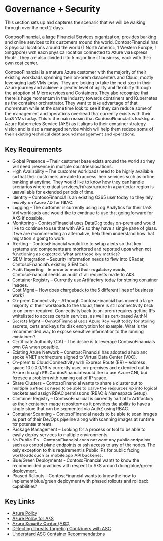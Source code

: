 # Governance + Security

This section sets up and captures the scenario that we will be walking through over the next 2 days.

ContosoFinancial, a large Financial Services organization, provides banking and online services to its customers around the world. ContosoFinancial has 3 physical locations around the world (1 North America, 1 Western Europe, 1 Singapore) with each physical location connected to Azure via Express Route. They are also divided into 5 major line of business, each with their own cost center.

ContosoFinancial is a mature Azure customer with the majority of their existing workloads spanning their on-prem datacenters and Cloud, mostly leveraging IaaS VMs today. They are looking to take the next step in their Azure journey and achieve a greater level of agility and flexibility through the adoption of Microservices and Containers. They also recognize that there is huge momentum in the industry towards containers and Kubernetes as the container orchestrator. They want to take advantage of that momentum while at the same time look to see if they can reduce some of the management and operations overhead that currently exists with their IaaS VMs today. This is the main reason that ContosoFinancial is looking at Azure Kubernetes Service (AKS) as it aligns to their container strategy vision and is also a managed service which will help them reduce some of their existing technical debt around management and operations.

## Key Requirements

- Global Presence – Their customer base exists around the world so they will need presence in multiple countries/locations.
- High Availability – The customer workloads need to be highly available so that their customers are able to access their services such as online banking at anytime. They would like to know how they can handle scenarios where critical services/infrastructure in a particular region is unavailable for extended periods of time.
- Identity – ContosoFinancial is an existing O365 user today so they rely heavily on Azure AD for RBAC.
- Logging – The customer is currently using Log Analytics for their IaaS VM workloads and would like to continue to use that going forward for AKS if possible.
- Monitoring – ContosoFinancial uses DataDog today on-prem and would like to continue to use that with AKS so they have a single pane of glass. If we are recommending an alternative, help them understand how that migration is going to work.
- Alerting – ContosoFinancial would like to setup alerts so that key systems and components are monitored and reported upon when not functioning as expected. What are those key metrics?
- SIEM Integration – Security information needs to flow into QRadar, ContosoFinancial’s existing SIEM tool.
- Audit Reporting – In order to meet their regulatory needs, ContosoFinancial needs an audit of all requests made to AKS.
- Container Registry – Currently use Artifactory today for storing container images.
- Cost Mgmt – How does chargeback to the 5 different lines of business work?
- On-prem Connectivity – Although ContosoFinancial has moved a large majority of their workloads to the Cloud, there is still connectivity back to on-prem required. Connectivity back to on-prem requires getting IPs whitelisted to access certain services, as well as cert-based AuthN.
- Secrets Mgmt – ConstoFinancial uses Azure Key Vault today for storing secrets, certs and keys for disk encryption for example. What is the recommended way to expose sensitive information to the running containers?
- Certificate Authority (CA) – The desire is to leverage ContosoFinancials own CA when possible.
- Existing Azure Network – ConstosoFinancial has adopted a hub and spoke VNET architecture aligned to Virtual Data Center (VDC).
- On-prem to Cloud Connectivity with Express Route (ER) – Address space 10.0.0.0/16 is currently used on-premises and extended out to Azure through ER. ContosFinancial would like to use Azure CNI, but foresee a problem with running out of IP space.
- Share Clusters – ContosoFinancial wants to share a cluster out to multiple parties so need to be able to carve the resources up into logical buckets and assign RBAC permissions (RBAC & Namespace Setup).
- Container Registry – ContosoFinancial is currently partial to Artifactory as their container image repository as it provides the ability to have a single store that can be segmented via AuthZ using RBAC.
- Container Scanning – ContosoFinancial needs to be able to scan images as part of their DevOps pipeline along with scanning images at runtime for potential threats.
- Package Management – Looking for a process or tool to be able to easily deploy services to multiple environments.
- No Public IPs – ContosoFinancial does not want any public endpoints such as control plane endpoints or ssh access to any of the nodes. The only exception to this requirement is Public IPs for public facing workloads such as mobile app API backends.
- Blue/Green Deployments – ContosoFinancial wants to know the recommended practices with respect to AKS around doing blue/green deployment.
- Phased Rollouts – ContosoFinancial  wants to know the how to implement blue/green deployment with phased rollouts and rollback capabilities?

## Key Links

- [Azure Policy](https://docs.microsoft.com/en-us/azure/governance/policy/overview)
- [Azure Policy for AKS](https://docs.microsoft.com/en-us/azure/governance/policy/concepts/rego-for-aks)
- [Azure Security Center (ASC)](https://docs.microsoft.com/en-us/azure/security-center/security-center-intro)
- [Detecting Threats Targeting Containers with ASC](https://azure.microsoft.com/en-us/blog/detecting-threats-targeting-containers-with-azure-security-center/)
- [Understand ASC Container Recommendations](https://docs.microsoft.com/en-us/azure/security-center/security-center-container-recommendations)
